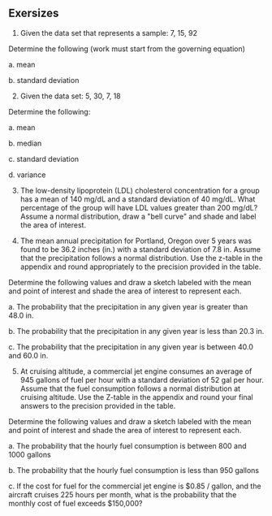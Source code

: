 ## Exersizes

1. Given the data set that represents a sample: 7, 15, 92

Determine the following (work must start from the governing equation)

a. mean

b. standard deviation

2. Given the data set: 5, 30, 7, 18

Determine the following:

a. mean

b. median

c. standard deviation

d. variance

3. The low-density lipoprotein (LDL) cholesterol concentration for a group has a mean of 140
mg/dL and a standard deviation of 40 mg/dL. What percentage of the group will have LDL
values greater than 200 mg/dL? Assume a normal distribution, draw a "bell curve" and shade and label the area of interest.

4. The mean annual precipitation for Portland, Oregon over 5 years was found to be 36.2 inches (in.) with a
standard deviation of 7.8 in. Assume that the precipitation follows a normal distribution. Use the z-table in the appendix and round appropriately to the precision provided in the table.

Determine the following values and draw a sketch labeled with the mean and point of interest
and shade the area of interest to represent each.

a. The probability that the precipitation in any given year is greater than 48.0 in.

b. The probability that the precipitation in any given year is less than 20.3 in.

c. The probability that the precipitation in any given year is between 40.0 and 60.0 in.

5. At cruising altitude, a commercial jet engine consumes an average of 945 gallons of fuel per hour
with a standard deviation of 52 gal per hour. Assume that the fuel consumption follows a normal
distribution at cruising altitude. Use the Z-table in the appendix and round your final answers to the
precision provided in the table.

Determine the following values and draw a sketch labeled with the mean and point of interest
and shade the area of interest to represent each.

a. The probability that the hourly fuel consumption is between 800 and 1000 gallons

b. The probability that the hourly fuel consumption is less than 950 gallons

c. If the cost for fuel for the commercial jet engine is \$0.85 / gallon, and the aircraft cruises 225 hours per month, what is the probability that the monthly cost of fuel exceeds
\$150,000?
